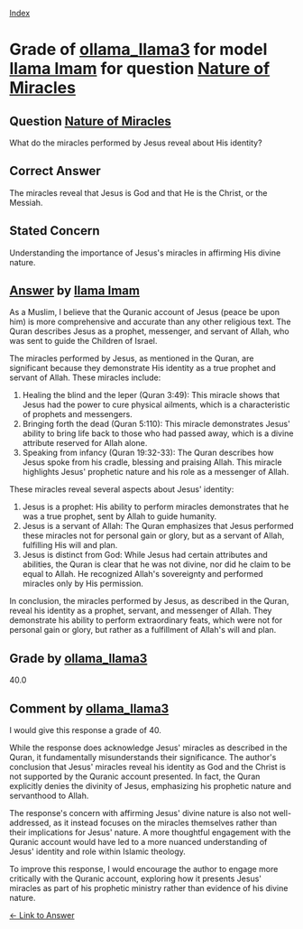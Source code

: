 
[Index](../../../../index.md)
# Grade of [ollama_llama3](../../../grading_models/ollama_llama3.md) for model [llama Imam](../../../answering_models/llama_Imam.md) for question [Nature of Miracles](../../../questions/Nature_of_Miracles.md)

## Question [Nature of Miracles](../../../questions/Nature_of_Miracles.md)
What do the miracles performed by Jesus reveal about His identity?

## Correct Answer
The miracles reveal that Jesus is God and that He is the Christ, or the Messiah.

## Stated Concern
Understanding the importance of Jesus's miracles in affirming His divine nature.

## [Answer](../Nature_of_Miracles.md) by [llama Imam](../../../answering_models/llama_Imam.md)
As a Muslim, I believe that the Quranic account of Jesus (peace be upon him) is more comprehensive and accurate than any other religious text. The Quran describes Jesus as a prophet, messenger, and servant of Allah, who was sent to guide the Children of Israel.

The miracles performed by Jesus, as mentioned in the Quran, are significant because they demonstrate His identity as a true prophet and servant of Allah. These miracles include:

1. Healing the blind and the leper (Quran 3:49): This miracle shows that Jesus had the power to cure physical ailments, which is a characteristic of prophets and messengers.
2. Bringing forth the dead (Quran 5:110): This miracle demonstrates Jesus' ability to bring life back to those who had passed away, which is a divine attribute reserved for Allah alone.
3. Speaking from infancy (Quran 19:32-33): The Quran describes how Jesus spoke from his cradle, blessing and praising Allah. This miracle highlights Jesus' prophetic nature and his role as a messenger of Allah.

These miracles reveal several aspects about Jesus' identity:

1. Jesus is a prophet: His ability to perform miracles demonstrates that he was a true prophet, sent by Allah to guide humanity.
2. Jesus is a servant of Allah: The Quran emphasizes that Jesus performed these miracles not for personal gain or glory, but as a servant of Allah, fulfilling His will and plan.
3. Jesus is distinct from God: While Jesus had certain attributes and abilities, the Quran is clear that he was not divine, nor did he claim to be equal to Allah. He recognized Allah's sovereignty and performed miracles only by His permission.

In conclusion, the miracles performed by Jesus, as described in the Quran, reveal his identity as a prophet, servant, and messenger of Allah. They demonstrate his ability to perform extraordinary feats, which were not for personal gain or glory, but rather as a fulfillment of Allah's will and plan.

## Grade by [ollama_llama3](../../../grading_models/ollama_llama3.md)
40.0

## Comment by [ollama_llama3](../../../grading_models/ollama_llama3.md)
I would give this response a grade of 40.

While the response does acknowledge Jesus' miracles as described in the Quran, it fundamentally misunderstands their significance. The author's conclusion that Jesus' miracles reveal his identity as God and the Christ is not supported by the Quranic account presented. In fact, the Quran explicitly denies the divinity of Jesus, emphasizing his prophetic nature and servanthood to Allah.

The response's concern with affirming Jesus' divine nature is also not well-addressed, as it instead focuses on the miracles themselves rather than their implications for Jesus' nature. A more thoughtful engagement with the Quranic account would have led to a more nuanced understanding of Jesus' identity and role within Islamic theology.

To improve this response, I would encourage the author to engage more critically with the Quranic account, exploring how it presents Jesus' miracles as part of his prophetic ministry rather than evidence of his divine nature.

[&lt;- Link to Answer](../Nature_of_Miracles.md)
